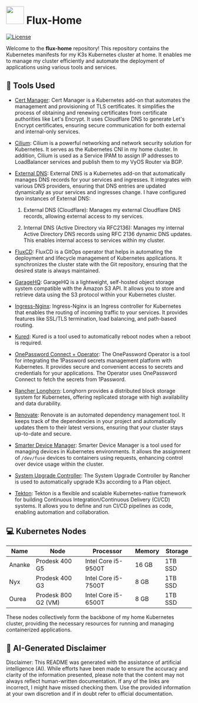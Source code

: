 # <img src="https://github.com/J0n4t4n/flux-home/assets/5023871/34af3d3f-8d8f-4a67-9c5e-6de8aa696916" width="48"> Flux-Home

[![License](https://img.shields.io/badge/license-MIT-blue.svg)](LICENSE)

Welcome to the **flux-home** repository! This repository contains the Kubernetes manifests for my K3s Kubernetes cluster at home. It enables me to manage my cluster efficiently and automate the deployment of applications using various tools and services.

## 🔧 Tools Used

- [Cert Manager](https://cert-manager.io/): Cert Manager is a Kubernetes add-on that automates the management and provisioning of TLS certificates. It simplifies the process of obtaining and renewing certificates from certificate authorities like Let's Encrypt. It uses Cloudflare DNS to generate Let's Encrypt certificates, ensuring secure communication for both external and internal-only services.

- [Cilium](https://cilium.io/): Cilium is a powerful networking and network security solution for Kubernetes. It serves as the Kubernetes CNI in my home cluster. In addition, Cilium is used as a Service IPAM to assign IP addresses to LoadBalancer services and publish them to my VyOS Router via BGP.

- [External DNS](https://github.com/kubernetes-sigs/external-dns): External DNS is a Kubernetes add-on that automatically manages DNS records for your services and ingresses. It integrates with various DNS providers, ensuring that DNS entries are updated dynamically as your services and ingresses change. I have configured two instances of External DNS:

  1. External DNS (Cloudflare): Manages my external Cloudflare DNS records, allowing external access to my services.

  2. Internal DNS (Active Directory via RFC2136): Manages my internal Active Directory DNS records using RFC 2136 dynamic DNS updates. This enables internal access to services within my cluster.

- [FluxCD](https://fluxcd.io/): FluxCD is a GitOps operator that helps in automating the deployment and lifecycle management of Kubernetes applications. It synchronizes the cluster state with the Git repository, ensuring that the desired state is always maintained.

- [GarageHQ](https://garagehq.deuxfleurs.fr/): GarageHQ is a lightweight, self-hosted object storage system compatible with the Amazon S3 API. It allows you to store and retrieve data using the S3 protocol within your Kubernetes cluster.

- [Ingress-Nginx](https://github.com/kubernetes/ingress-nginx): Ingress-Nginx is an Ingress controller for Kubernetes that enables the routing of incoming traffic to your services. It provides features like SSL/TLS termination, load balancing, and path-based routing.

- [Kured](https://kured.dev/): Kured is a tool used to automatically reboot nodes when a reboot is required.

- [OnePassword Connect + Operator](https://github.com/1Password/onepassword-operator): The OnePassword Operator is a tool for integrating the 1Password secrets management platform with Kubernetes. It provides secure and convenient access to secrets and credentials for your applications. The Operator uses OnePassword Connect to fetch the secrets from 1Password.

- [Rancher Longhorn](https://longhorn.io/): Longhorn provides a distributed block storage system for Kubernetes, offering replicated storage with high availability and data durability.

- [Renovate](https://www.mend.io/renovate/): Renovate is an automated dependency management tool. It keeps track of the dependencies in your project and automatically updates them to their latest versions, ensuring that your cluster stays up-to-date and secure.

- [Smarter Device Manager](https://gitlab.com/arm-research/smarter/smarter-device-manager): Smarter Device Manager is a tool used for managing devices in Kubernetes environments. It allows the assignment of `/dev/fuse` devices to containers using requests, enhancing control over device usage within the cluster.

- [System Upgrade Controller](https://github.com/rancher/system-upgrade-controller): The System Upgrade Controller by Rancher is used to automatically upgrade K3s according to a Plan object.

- [Tekton](https://tekton.dev/): Tekton is a flexible and scalable Kubernetes-native framework for building Continuous Integration/Continuous Delivery (CI/CD) systems. It allows you to define and run CI/CD pipelines as code, enabling automation and collaboration.

## 💻 Kubernetes Nodes

| Name   | Node                | Processor           | Memory   | Storage |
|--------|---------------------|---------------------|----------|---------|
| Ananke | Prodesk 400 G5      | Intel Core i5-9500T | 16 GB    | 1TB SSD |
| Nyx    | Prodesk 400 G3      | Intel Core i5-7500T | 8 GB     | 1TB SSD |
| Ourea  | Prodesk 800 G2 (VM) | Intel Core i5-6500T | 8 GB     | 1TB SSD |

These nodes collectively form the backbone of my home Kubernetes cluster, providing the necessary resources for running and managing containerized applications.

## 🤖 AI-Generated Disclaimer

Disclaimer: This README was generated with the assistance of artificial intelligence (AI). While efforts have been made to ensure the accuracy and clarity of the information presented, please note that the content may not always reflect human-written documentation.
If any of the links are incorrect, I might have missed checking them.
Use the provided information at your own discretion and if in doubt refer to official documentation.
